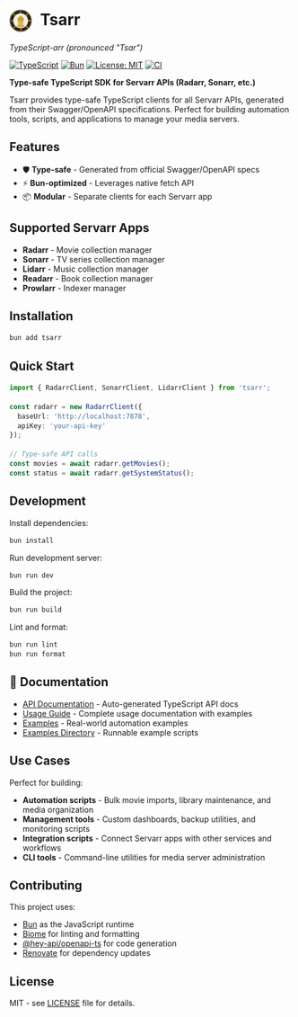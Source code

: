 # <img src="./docs/logo.png" alt="Tsarr Logo" width="40" height="40" style="vertical-align: middle; margin-right: 8px;"> Tsarr

*TypeScript-arr (pronounced "Tsar")*

[![TypeScript](https://img.shields.io/badge/TypeScript-007ACC?style=flat-square&logo=typescript&logoColor=white)](https://www.typescriptlang.org/)
[![Bun](https://img.shields.io/badge/Bun-000000?style=flat-square&logo=bun&logoColor=white)](https://bun.sh)
[![License: MIT](https://img.shields.io/badge/License-MIT-yellow.svg?style=flat-square)](https://opensource.org/licenses/MIT)
[![CI](https://github.com/robbeverhelst/Tsarr/workflows/CI/badge.svg)](https://github.com/robbeverhelst/Tsarr/actions)

**Type-safe TypeScript SDK for Servarr APIs (Radarr, Sonarr, etc.)**

Tsarr provides type-safe TypeScript clients for all Servarr APIs, generated from their Swagger/OpenAPI specifications. Perfect for building automation tools, scripts, and applications to manage your media servers.

## Features

- 🛡️ **Type-safe** - Generated from official Swagger/OpenAPI specs
- ⚡ **Bun-optimized** - Leverages native fetch API
- 📦 **Modular** - Separate clients for each Servarr app

## Supported Servarr Apps

- **Radarr** - Movie collection manager
- **Sonarr** - TV series collection manager  
- **Lidarr** - Music collection manager
- **Readarr** - Book collection manager
- **Prowlarr** - Indexer manager

## Installation

```bash
bun add tsarr
```

## Quick Start

```typescript
import { RadarrClient, SonarrClient, LidarrClient } from 'tsarr';

const radarr = new RadarrClient({
  baseUrl: 'http://localhost:7878',
  apiKey: 'your-api-key'
});

// Type-safe API calls
const movies = await radarr.getMovies();
const status = await radarr.getSystemStatus();
```

## Development

Install dependencies:

```bash
bun install
```

Run development server:

```bash
bun run dev
```

Build the project:

```bash
bun run build
```

Lint and format:

```bash
bun run lint
bun run format
```

## 📖 Documentation

- [API Documentation](https://robbeverhelst.github.io/Tsarr/) - Auto-generated TypeScript API docs
- [Usage Guide](./docs/usage.md) - Complete usage documentation with examples
- [Examples](./docs/examples.md) - Real-world automation examples
- [Examples Directory](./examples/) - Runnable example scripts

## Use Cases

Perfect for building:
- **Automation scripts** - Bulk movie imports, library maintenance, and media organization
- **Management tools** - Custom dashboards, backup utilities, and monitoring scripts  
- **Integration scripts** - Connect Servarr apps with other services and workflows
- **CLI tools** - Command-line utilities for media server administration

## Contributing

This project uses:
- [Bun](https://bun.sh) as the JavaScript runtime
- [Biome](https://biomejs.dev) for linting and formatting
- [@hey-api/openapi-ts](https://github.com/hey-api/openapi-ts) for code generation
- [Renovate](https://renovatebot.com) for dependency updates

## License

MIT - see [LICENSE](LICENSE) file for details.
